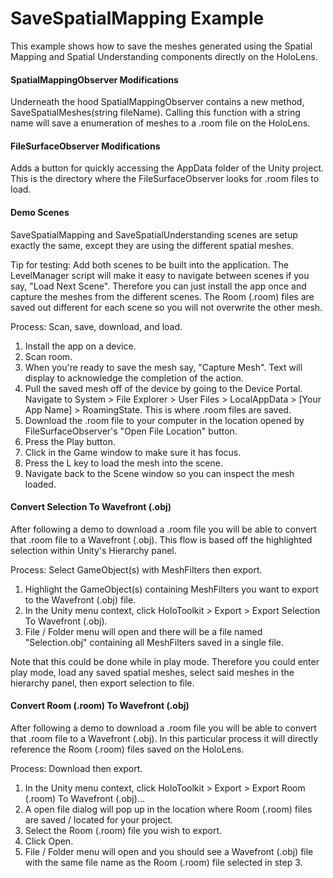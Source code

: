 # SaveSpatialMapping Example
This example shows how to save the meshes generated using the Spatial Mapping and Spatial Understanding components directly on the HoloLens.

#### SpatialMappingObserver Modifications
Underneath the hood SpatialMappingObserver contains a new method, SaveSpatialMeshes(string fileName). Calling this function with a string name will save a enumeration of meshes to a .room file on the HoloLens.

#### FileSurfaceObserver Modifications
Adds a button for quickly accessing the AppData folder of the Unity project. This is the directory where the FileSurfaceObserver looks for .room files to load.

#### Demo Scenes
SaveSpatialMapping and SaveSpatialUnderstanding scenes are setup exactly the same, except they are using the different spatial meshes.

Tip for testing: Add both scenes to be built into the application. The LevelManager script will make it easy to navigate between scenes if you say, "Load Next Scene". Therefore you can just install the app once and capture the meshes from the different scenes. The Room (.room) files are saved out different for each scene so you will not overwrite the other mesh.

Process: Scan, save, download, and load.

1. Install the app on a device.
2. Scan room.
3. When you're ready to save the mesh say, "Capture Mesh". Text will display to acknowledge the completion of the action.
4. Pull the saved mesh off of the device by going to the Device Portal. Navigate to System > File Explorer > User Files > LocalAppData > [Your App Name] > RoamingState. This is where .room files are saved.
5. Download the .room file to your computer in the location opened by FileSurfaceObserver's "Open File Location" button.
6. Press the Play button.
7. Click in the Game window to make sure it has focus.
8. Press the L key to load the mesh into the scene.
9. Navigate back to the Scene window so you can inspect the mesh loaded.

#### Convert Selection To Wavefront (.obj)
After following a demo to download a .room file you will be able to convert that .room file to a Wavefront (.obj). This flow is based off the highlighted selection within Unity's Hierarchy panel.

Process: Select GameObject(s) with MeshFilters then export.

1. Highlight the GameObject(s) containing MeshFilters you want to export to the Wavefront (.obj) file.
2. In the Unity menu context, click HoloToolkit > Export > Export Selection To Wavefront (.obj).
3. File / Folder menu will open and there will be a file named "Selection.obj" containing all MeshFilters saved in a single file.

Note that this could be done while in play mode. Therefore you could enter play mode, load any saved spatial meshes, select said meshes in the hierarchy panel, then export selection to file.

#### Convert Room (.room) To Wavefront (.obj)
After following a demo to download a .room file you will be able to convert that .room file to a Wavefront (.obj). In this particular process it will directly reference the Room (.room) files saved on the HoloLens.

Process: Download then export.

1. In the Unity menu context, click HoloToolkit > Export > Export Room (.room) To Wavefront (.obj)...
2. A open file dialog will pop up in the location where Room (.room) files are saved / located for your project.
3. Select the Room (.room) file you wish to export.
4. Click Open.
5. File / Folder menu will open and you should see a Wavefront (.obj) file with the same file name as the Room (.room) file selected in step 3.
